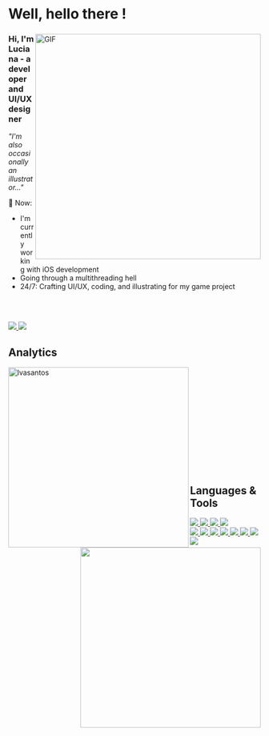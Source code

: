 # Well, hello there !

<!-- 1 -->  
<div>
  <img align="right" width="450px" alt="GIF" src="https://media.giphy.com/media/VbJeIn7jzpiTS9PczB/giphy.gif" />
  
  <p align="left" width="450px">
    <h3> Hi, I'm Luciana - a developer and UI/UX designer</h3>
    <i>"I'm also occasionally an illustrator..."</i>
  </p>
  

  💬 Now:
   - I'm currently working with iOS development
   - Going through a multithreading hell
   - 24/7: Crafting UI/UX, coding, and illustrating for my game project       

<br><br>
<!-- Links -->
  <a href="https://www.linkedin.com/in/luciana-adri%C3%A3o-87289a14b/">
      <img src="https://img.shields.io/badge/linkedin-%230077B5.svg?style=for-the-badge&logo=linkedin&logoColor=white">
  </a>
  <a href="https://www.figma.com/@lucianaadriao">
      <img src="https://img.shields.io/badge/figma-%23F24E1E.svg?style=for-the-badge&logo=figma&logoColor=white&color=b300bc">
  </a>

</div>

<!-- Analytics -->
<h2 align="Left"> Analytics </h2>
<p align=center>
  <div>
    <a href="https://github.com/denvercoder1/github-readme-streak-stats" title="Go to Source">
      <img align="left" width=360 src="https://streak-stats.demolab.com/?user=lvasantos&theme=jolly&hide_border=true" alt="lvasantos" />
    </a>
    <a href="https://github.com/anuraghazra/github-readme-stats" title="Go to Source">
      <img align="right" width=360 src="https://github-readme-stats.vercel.app/api?username=lvasantos&rank_icon=github&show_icons=true&theme=jolly&hide_border=true" />
    </a>
  </div>
  <br><br><br><br><br><br><br><br><br><br><br><br>
</p>


<h2 align="Left"> Languages & Tools</h2>
<p align=center>
  <div align=left>

<!-- Languages -->
<a href="https://developer.apple.com/swift/">
  <img src="https://img.shields.io/badge/swift-F54A2A?style=for-the-badge&logo=swift&logoColor=white&color=%23291b3e">
</a>
<a href="https://www.python.org/">
  <img src="https://img.shields.io/badge/python-3670A0?style=for-the-badge&logo=python&logoColor=white&color=%23291b3e">
</a>
<a href="">
  <img src="https://img.shields.io/badge/c-%2300599C.svg?style=for-the-badge&logo=c&logoColor=white&color=%23291b3e">
</a>

<!-- Tools -->
<a href="https://www.figma.com/@lucianaadriao">
  <img src="https://img.shields.io/badge/figma-%23F24E1E.svg?style=for-the-badge&logo=figma&logoColor=white&color=%23291b3e">
</a>

<br>

<a href="https://developer.apple.com/xcode/">
  <img src="https://img.shields.io/badge/Xcode-007ACC?style=for-the-badge&logo=Xcode&logoColor=white&color=%23291b3e">
</a>
<a href="https://code.visualstudio.com/">
  <img src="https://img.shields.io/badge/Visual%20Studio%20Code-0078d7.svg?style=for-the-badge&logo=visual-studio-code&logoColor=white&color=%23291b3e">
</a>
<a href="https://docs.github.com/en">
  <img src="https://img.shields.io/badge/github-%23121011.svg?style=for-the-badge&logo=github&logoColor=white&color=%23291b3e">
</a>
<a href="https://git-scm.com/doc">
  <img src="https://img.shields.io/badge/git-%23F05033.svg?style=for-the-badge&logo=git&logoColor=white&color=%23291b3e">
</a>
<a href="">
  <img src="https://img.shields.io/badge/adobe%20photoshop-%2331A8FF.svg?style=for-the-badge&logo=adobe%20photoshop&logoColor=white&color=%23291b3e">
</a>
<a href="">
  <img src="https://img.shields.io/badge/adobe%20illustrator-%23FF9A00.svg?style=for-the-badge&logo=adobe%20illustrator&logoColor=white&color=%23291b3e">
</a>
<a href="">
  <img src="https://img.shields.io/badge/Adobe%20After%20Effects-9999FF.svg?style=for-the-badge&logo=Adobe%20After%20Effects&logoColor=white&color=%23291b3e">
</a>
<a href="">
  <img src="https://img.shields.io/badge/notion-9999FF.svg?style=for-the-badge&logo=notion&logoColor=white&color=%23291b3e">
</a>

  </div>
  <br><br>
</p>
  <br>

<!--


Apps at apple Store:
https://img.shields.io/badge/App_Store-0D96F6?style=for-the-badge&logo=app-store&logoColor=white

Behance, just in case:
https://img.shields.io/badge/Behance-1769ff?style=for-the-badge&logo=behance&logoColor=white








